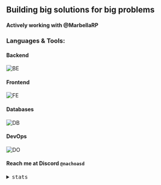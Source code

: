 ## Building big solutions for big problems
#### Actively working with @MarbellaRP

### Languages & Tools:
#### Backend
![BE](https://skillicons.dev/icons?i=go,lua,nodejs,cpp,python)
#### Frontend
![FE](https://skillicons.dev/icons?i=nextjs,tailwind,js,react,webpack)
#### Databases
![DB](https://skillicons.dev/icons?i=redis,mysql,mongodb)
#### DevOps
![DO](https://skillicons.dev/icons?i=docker,github,linux)

#### Reach me at Discord `@nachoasd`

<details>
    <summary>
      <samp>stats</samp>
    </summary>
    <img src="https://wakatime.com/share/@NachoASD/63e7fdcb-a0d0-48d9-94c9-3971a19b9a6f.svg"></img>
</details>
